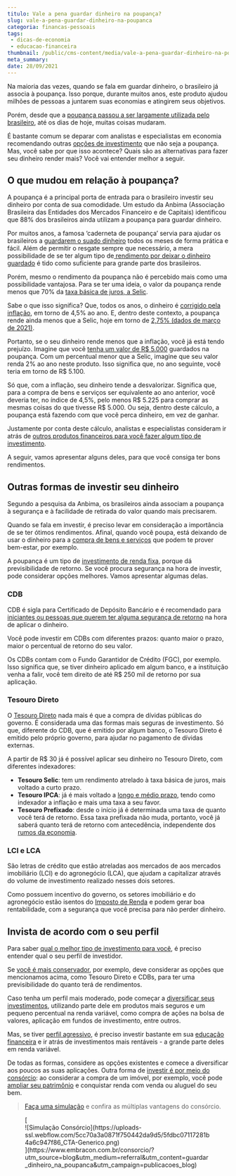 ```yaml
---
titulo: Vale a pena guardar dinheiro na poupança?
slug: vale-a-pena-guardar-dinheiro-na-poupanca
categoria: financas-pessoais
tags:
 - dicas-de-economia
 - educacao-financeira
thumbnail: /public/cms-content/media/vale-a-pena-guardar-dinheiro-na-poupanca.jpg
meta_summary: 
date: 28/09/2021
---
```

Na maioria das vezes, quando se fala em guardar dinheiro, o brasileiro já associa à poupança. Isso porque, durante muitos anos, este produto ajudou milhões de pessoas a juntarem suas economias e atingirem seus objetivos.

Porém, desde que a [poupança passou a ser largamente utilizada pelo brasileiro](https://www.embracon.com.br/blog/consorcio-ou-poupanca-quais-sao-as-diferencas-e-como-escolher), até os dias de hoje, muitas coisas mudaram.

É bastante comum se deparar com analistas e especialistas em economia recomendando outras [opções de investimento](https://www.embracon.com.br/blog/entenda-como-comecar-a-investir-mesmo-com-pouco-dinheiro) que não seja a poupança. Mas, você sabe por que isso acontece? Quais são as alternativas para fazer seu dinheiro render mais? Você vai entender melhor a seguir.

O que mudou em relação à poupança?
----------------------------------

A poupança é a principal porta de entrada para o brasileiro investir seu dinheiro por conta de sua comodidade. Um estudo da Anbima (Associação Brasileira das Entidades dos Mercados Financeiro e de Capitais) identificou que 88% dos brasileiros ainda utilizam a poupança para guardar dinheiro.

Por muitos anos, a famosa ‘caderneta de poupança’ servia para ajudar os brasileiros a [guardarem o suado dinheiro](https://www.embracon.com.br/blog/guardar-poupar-ou-investir-qual-a-diferenca-entre-os-termos) todos os meses de forma prática e fácil. Além de permitir o resgate sempre que necessário, a mera possibilidade de se ter algum tipo de[ rendimento por deixar o dinheiro guardado](https://www.embracon.com.br/blog/qual-o-melhor-investimento-para-r-50-r-500-ou-r-5000) é tido como suficiente para grande parte dos brasileiros.

Porém, mesmo o rendimento da poupança não é percebido mais como uma possibilidade vantajosa. Para se ter uma ideia, o valor da poupança rende menos que 70% da [taxa básica de juros, a Selic](https://www.embracon.com.br/blog/entenda-a-importancia-da-taxa-selic-e-da-inflacao).

Sabe o que isso significa? Que, todos os anos, o dinheiro é [corrigido pela inflação](https://www.embracon.com.br/blog/incc-e-ipca-por-que-eles-sao-tao-importantes-no-consorcio), em torno de 4,5% ao ano. E, dentro deste contexto, a poupança rende ainda menos que a Selic, hoje em torno de [2,75% (dados de março de 2021)](https://valorinveste.globo.com/mercados/moedas-e-juros/noticia/2021/03/17/copom-sobe-selic-juros-aos-275percent-ao-ano-primeira-alta-em-6-anos-banco-central.ghtml).

Portanto, se o seu dinheiro rende menos que a inflação, você já está tendo prejuízo. Imagine que você [tenha um valor de R$ 5.000](https://www.embracon.com.br/blog/qual-o-melhor-investimento-para-r-50-r-500-ou-r-5000) guardados na poupança. Com um percentual menor que a Selic, imagine que seu valor renda 2% ao ano neste produto. Isso significa que, no ano seguinte, você teria em torno de R$ 5.100.

Só que, com a inflação, seu dinheiro tende a desvalorizar. Significa que, para a compra de bens e serviços ser equivalente ao ano anterior, você deveria ter, no índice de 4,5%, pelo menos R$ 5.225 para comprar as mesmas coisas do que tivesse R$ 5.000. Ou seja, dentro deste cálculo, a poupança está fazendo com que você perca dinheiro, em vez de ganhar.

Justamente por conta deste cálculo, analistas e especialistas consideram ir atrás de [outros produtos financeiros para você fazer algum tipo de investimento](https://www.embracon.com.br/blog/como-investir-em-curto-medio-e-longo-prazo).

A seguir, vamos apresentar alguns deles, para que você consiga ter bons rendimentos.

Outras formas de investir seu dinheiro
--------------------------------------

Segundo a pesquisa da Anbima, os brasileiros ainda associam a poupança à segurança e à facilidade de retirada do valor quando mais precisarem.

Quando se fala em investir, é preciso levar em consideração a importância de se ter ótimos rendimentos. Afinal, quando você poupa, está deixando de usar o dinheiro para a [compra de bens e serviços](https://www.embracon.com.br/blog/quero-comprar-uma-casa-ou-carro-com-consorcio-por-onde-comecar) que podem te prover bem-estar, por exemplo.

A poupança é um tipo de [investimento de renda fixa](https://www.embracon.com.br/blog/diversificar-investimentos-financeiros-e-possivel), porque dá previsibilidade de retorno. Se você procura segurança na hora de investir, pode considerar opções melhores. Vamos apresentar algumas delas.

### CDB

CDB é sigla para Certificado de Depósito Bancário e é recomendado para [iniciantes ou pessoas que querem ter alguma segurança de retorno](https://www.embracon.com.br/blog/planejamento-financeiro-para-iniciantes-os-primeiros-passos) na hora de aplicar o dinheiro.

Você pode investir em CDBs com diferentes prazos: quanto maior o prazo, maior o percentual de retorno do seu valor.

Os CDBs contam com o Fundo Garantidor de Crédito (FGC), por exemplo. Isso significa que, se tiver dinheiro aplicado em algum banco, e a instituição venha a falir, você tem direito de até R$ 250 mil de retorno por sua aplicação.

### Tesouro Direto

O [Tesouro Direto](https://www.embracon.com.br/blog/tesouro-direto-guia-rapido-com-tudo-o-que-voce-precisa-saber) nada mais é que a compra de dívidas públicas do governo. É considerada uma das formas mais seguras de investimento. Só que, diferente do CDB, que é emitido por algum banco, o Tesouro Direto é emitido pelo próprio governo, para ajudar no pagamento de dívidas externas.

A partir de R$ 30 já é possível aplicar seu dinheiro no Tesouro Direto, com diferentes indexadores:

- **Tesouro Selic**: tem um rendimento atrelado à taxa básica de juros, mais voltado a curto prazo.
- **Tesouro IPCA**: já é mais voltado a [longo e médio prazo](https://www.embracon.com.br/blog/como-investir-em-curto-medio-e-longo-prazo), tendo como indexador a inflação e mais uma taxa a seu favor.
- **Tesouro Prefixado**: desde o início já é determinada uma taxa de quanto você terá de retorno. Essa taxa prefixada não muda, portanto, você já saberá quanto terá de retorno com antecedência, independente dos[ rumos da economia](https://www.embracon.com.br/blog/entenda-como-a-variacao-da-moeda-estrangeira-pode-impactar-sua-vida).

### LCI e LCA

São letras de crédito que estão atreladas aos mercados de aos mercados imobiliário (LCI) e do agronegócio (LCA), que ajudam a capitalizar através do volume de investimento realizado nesses dois setores.

Como possuem incentivo do governo, os setores imobiliário e do agronegócio estão isentos do [Imposto de Renda](https://www.embracon.com.br/blog/como-declarar-o-consorcio-no-imposto-de-renda-saiba-aqui) e podem gerar boa rentabilidade, com a segurança que você precisa para não perder dinheiro.

Invista de acordo com o seu perfil
----------------------------------

Para saber [qual o melhor tipo de investimento para você](https://www.embracon.com.br/blog/quais-sao-os-melhores-tipos-de-investimentos-atualmente-confira), é preciso entender qual o seu perfil de investidor.

Se [você é mais conservador](https://www.embracon.com.br/blog/perfil-de-investidor-conheca-os-tipos-e-saiba-qual-e-o-seu), por exemplo, deve considerar as opções que mencionamos acima, como Tesouro Direto e CDBs, para ter uma previsibilidade do quanto terá de rendimentos.

Caso tenha um perfil mais moderado, pode começar a [diversificar seus investimentos](https://www.embracon.com.br/blog/como-fazer-um-planejamento-financeiro-em-2021), utilizando parte dele em produtos mais seguros e um pequeno percentual na renda variável, como compra de ações na bolsa de valores, aplicação em fundos de investimento, entre outros.

Mas, se tiver [perfil agressivo](https://www.embracon.com.br/blog/investimentos-alto-risco-vale-a-pena), é preciso investir bastante em sua [educação financeira](https://www.embracon.com.br/blog/entenda-a-importancia-da-educacao-financeira-na-sua-vida) e ir atrás de investimentos mais rentáveis - a grande parte deles em renda variável.

De todas as formas, considere as opções existentes e comece a diversificar aos poucos as suas aplicações. Outra forma de [investir é por meio do consórcio](https://www.embracon.com.br/blog/8-motivos-que-comprovam-que-consorcio-e-investimento): ao considerar a compra de um imóvel, por exemplo, você pode [ampliar seu patrimônio](https://www.embracon.com.br/blog/e-possivel-aumentar-o-patrimonio-saiba-aqui) e conquistar renda com venda ou aluguel do seu bem. [‍](https://www.embracon.com.br/)

> [Faça uma simulação](https://www.embracon.com.br/consorcio/?utm_source=blog&utm_medium=referral&utm_content=guardar_dinheiro_na_poupanca&utm_campaign=publicacoes_blog) e confira as múltiplas vantagens do consórcio.

<figure class="w-richtext-figure-type-image w-richtext-align-center">[<div>![Simulação Consórcio](https://uploads-ssl.webflow.com/5cc70a3a0871f750442da9d5/5fdbc07117281b4a6c947f86_CTA-Generico.png)</div>](https://www.embracon.com.br/consorcio/?utm_source=blog&utm_medium=referral&utm_content=guardar_dinheiro_na_poupanca&utm_campaign=publicacoes_blog)</figure>
